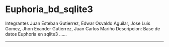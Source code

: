 # Euphoria_bd_sqlite3
Integrantes Juan Esteban Gutierrez, Edwar Osvaldo Aguilar, Jose Luis Gomez, Jhon Exander Gutierrez, Juan Carlos Mariño Descripcion: Base de datos Euphoria en sqlite3
......
***
